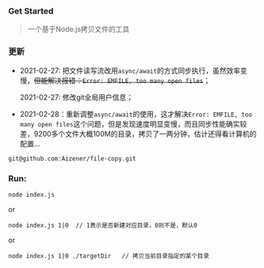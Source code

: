### Get Started

> 一个基于Node.js拷贝文件的工具

### 更新
- 2021-02-27: 把文件读写流改用`async/await`的方式同步执行，虽然效率变慢，~~但能解决报错：`Error: EMFILE, too many open files`~~；

  2021-02-27: 修改git全局用户信息；

- 2021-02-28：重新调整`async/await`的使用，这才解决`Error: EMFILE, too many open files`这个问题，但是发现速度明显变慢，而且同步性能确实较差，9200多个文件大概100M的目录，拷贝了一两分钟，估计还得看计算机的配置...

```git
git@github.com:Aizener/file-copy.git
```

### Run:

```shell
node index.js
```

or

```shell
node index.js 1|0  // 1表示是否新建对应目录，0则不是，默认0
```

or

```shell
node index.js 1|0 ./targetDir	// 拷贝当前目录指定的某个目录
```
